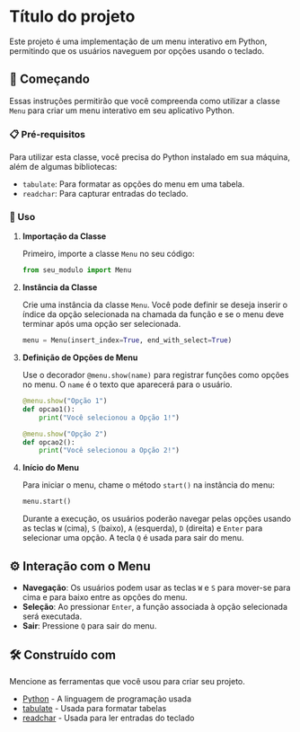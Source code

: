 # Título do projeto

Este projeto é uma implementação de um menu interativo em Python, permitindo que os usuários naveguem por opções usando o teclado.

## 🚀 Começando

Essas instruções permitirão que você compreenda como utilizar a classe `Menu` para criar um menu interativo em seu aplicativo Python.

### 📋 Pré-requisitos

Para utilizar esta classe, você precisa do Python instalado em sua máquina, além de algumas bibliotecas:

* `tabulate`: Para formatar as opções do menu em uma tabela.
* `readchar`: Para capturar entradas do teclado.

### 🔧 Uso

1. **Importação da Classe**

   Primeiro, importe a classe `Menu` no seu código:

   ```python
   from seu_modulo import Menu
   ```

2. **Instância da Classe**

   Crie uma instância da classe `Menu`. Você pode definir se deseja inserir o índice da opção selecionada na chamada da função e se o menu deve terminar após uma opção ser selecionada.

   ```python
   menu = Menu(insert_index=True, end_with_select=True)
   ```

3. **Definição de Opções de Menu**

   Use o decorador `@menu.show(name)` para registrar funções como opções no menu. O `name` é o texto que aparecerá para o usuário.

   ```python
   @menu.show("Opção 1")
   def opcao1():
       print("Você selecionou a Opção 1!")

   @menu.show("Opção 2")
   def opcao2():
       print("Você selecionou a Opção 2!")
   ```

4. **Início do Menu**

   Para iniciar o menu, chame o método `start()` na instância do menu:

   ```python
   menu.start()
   ```

   Durante a execução, os usuários poderão navegar pelas opções usando as teclas `W` (cima), `S` (baixo), `A` (esquerda), `D` (direita) e `Enter` para selecionar uma opção. A tecla `Q` é usada para sair do menu.

## ⚙️ Interação com o Menu

- **Navegação**: Os usuários podem usar as teclas `W` e `S` para mover-se para cima e para baixo entre as opções do menu.
- **Seleção**: Ao pressionar `Enter`, a função associada à opção selecionada será executada.
- **Sair**: Pressione `Q` para sair do menu.

## 🛠️ Construído com

Mencione as ferramentas que você usou para criar seu projeto.

* [Python](https://www.python.org/) - A linguagem de programação usada
* [tabulate](https://pypi.org/project/tabulate/) - Usada para formatar tabelas
* [readchar](https://pypi.org/project/readchar/) - Usada para ler entradas do teclado
